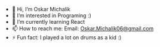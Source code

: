 - 👋 Hi, I’m Oskar Michalik
- 👀 I’m interested in Programing :)
- 🌱 I’m currently learning React
- 📫 How to reach me: Email: Oskar.Michalik06@gmail.com
- ⚡ Fun fact: I played a lot on drums as a kid :)
